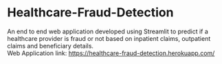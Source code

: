 # Healthcare-Fraud-Detection
An end to end web application developed using Streamlit to predict if a healthcare provider is fraud or not based on inpatient claims, outpatient claims and beneficiary details.
<br>
Web Application link: https://healthcare-fraud-detection.herokuapp.com/

